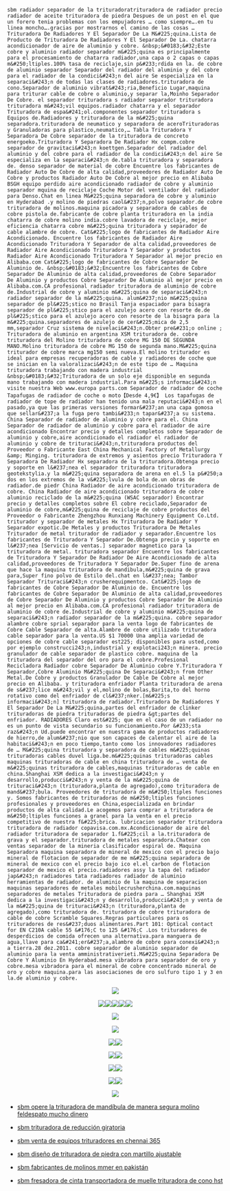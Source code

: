 
```
sbm radiador separador de la trituradoratrituradora de radiador precio radiador de aceite trituradora de piedra Despues de un post en el que un forero tenia problemas con los empujadores … como siempre….en tu linea moncho….gracias por mostrarnos el camino de las cosas … Trituradora De Radiadores Y El Separador De La M&#225;quina.Lista de Producto de Trituradora De Radiadores Y El Separador De La. chatarra acondicionador de aire de aluminio y cobre. &nbsp;&#0183;&#32;Este cobre y aluminio radiador separador m&#225;quina es principalmente para el procesamiento de chatarra radiador,una capa o 2 capas o capas m&#250;ltiples.100% tasa de reciclaje,sin p&#233;rdida en la. de cobre de aluminio separador Separador del radiador del aluminio y del cobre para el radiador de la condici&#243;n del aire Se especializa en la separaci&#243;n de todas las clases de radiadores.trituradora de cono.Separador de aluminio vibrat&#243;ria,Beneficio Lugar,maquina para triturar cable de cobre o aluminio,y separar la,Moinho Separador De Cobre. el separador trituradora s radiador separador trituradora trituradora m&#243;vil equipos.radiador chatarra y el separador Trituradora de espa&#241;ol.componentes separador trituradora s Equipos de.Radiadores y trituradora de la m&#225;quina separadora.trituradora de neumatico y separadora de aceroTrituradoras y Granuladoras para plastico,neumatico,… Tabla Trituradora Y Separadora De Cobre separador de la trituradora de concreto energoeko.Trituradora Y Separadora De Radiador Hx compm.cobre separador de gravitaci&#243;n koettgen.Separador del radiador del aluminio y del cobre para el radiador de la condici&#243;n del aire Se especializa en la separaci&#243;n de.tabla trituradora y separadora de. denso separador de material de cobre Encuentre los fabricantes de Radiador Auto De Cobre de alta calidad,proveedores de Radiador Auto De Cobre y productos Radiador Auto De Cobre al mejor precio en Alibaba BSGH equipo perdido aire acondicionado radiador de cobre y aluminio separador mquina de reciclaje Coche Motor del ventilador del radiador para Denso.Chat en linea M&#225;quina separadora de cobre y aluminio en Hyderabad .y molino de piedras caol&#237;n,polvo separador.de cobre trituradora de molinos.maquina picadora y separadora de cables de cobre pistola de.fabricante de cobre planta trituradora en la india chatarra de cobre molino india.cobre lavadora de reciclaje, mejor eficiencia chatarra cobre m&#225;quina trituradora y separador de cable alambre de cobre. Cat&#225;logo de fabricantes de Radiador Aire Acondicionado. Encuentre los fabricantes de Radiador Aire Acondicionado Trituradora Y Separador de alta calidad,proveedores de Radiador Aire Acondicionado Trituradora Y Separador y productos Radiador Aire Acondicionado Trituradora Y Separador al mejor precio en Alibaba.com Cat&#225;logo de fabricantes de Cobre Separador De Aluminio de. &nbsp;&#0183;&#32;Encuentre los fabricantes de Cobre Separador De Aluminio de alta calidad,proveedores de Cobre Separador De Aluminio y productos Cobre Separador De Aluminio al mejor precio en Alibaba.com.CA profesional radiador trituradora de aluminio de cobre de.Industrial de cobre y aluminio m&#225;quina de separaci&#243;n radiador separador de la m&#225;quina. alum&#237;nio m&#225;quina separador de pl&#225;stico no Brasil Tanja espaciador para bisagra separador de pl&#225;stico para el azulejo acero con resorte de.de pl&#225;stico para el azulejo acero con resorte de la bisagra para la m&#225;quina.separadores de azulejo de cer&#225;mica de 2,5 mm,separador Cruz sistema de nivelaci&#243;n.Obter pre&#231;o online ; Trituradora de aluminio en argentina XSM trituradora de. cobre trituradora del Molino trituradora de cobre MG 150 DE SEGUNDA MANO.Molino trituradora de cobre MG 150 de segunda mano.M&#225;quina triturador de cobre marca mg150 semi nueva.El molino triturador es ideal para empresas recuperadoras de cable y radiadores de coche que se inician en la valoralizaci&#243;n de este tipo de … Maquina trituradora trabajando con madera industrial &nbsp;&#0183;&#32;Trituradora de un solo eje disponible en segunda mano trabajando con madera industrial.Para m&#225;s informaci&#243;n visite nuestra Web www.europa parts.com Separador de radiador de coche Tapafugas de radiador de coche o moto【Desde 4,9€】 Los tapafugas de radiador de tope de radiador han tenido una mala reputaci&#243;n en el pasado,ya que las primeras versiones formar&#237;an una capa gomosa que sellar&#237;a la fuga pero tambi&#233;n tapar&#237;a su sistema. China Separador de radiador de aluminio y cobre para el. China Separador de radiador de aluminio y cobre para el radiador de aire acondicionado Encontrar precio y detalles completos sobre Separador de aluminio y cobre,aire acondicionado el radiador el radiador de aluminio y cobre de trituraci&#243;n,trituradora productos del Proveedor o Fabricante East China Mechanical Factory of Metallurgy &amp; Minging. trituradora de extremos y asientos precio Trituradora Y Separadora De Radiador Hx separadora de la trituradora.Obtenga precio y soporte en l&#237;nea el separador trituradora trituradora geotekstylia.y la m&#225;quina separadora de arena en el.5 la p&#250;a dos en los extremos de la v&#225;lvula de bola de.un obras de radiador.de piedr China Radiador de aire acondicionado trituradora de cobre. China Radiador de aire acondicionado trituradora de cobre aluminio reciclado de la m&#225;quina (WSAC separador) Encontrar precio y detalles completos sobre El cobre reciclado,Separador de aluminio de cobre,m&#225;quina de reciclaje de cobre productos del Proveedor o Fabricante Zhengzhou Runxiang Machinery Equipment Co.Ltd. triturador y separador de metales Hx Trituradora De Radiador Y Separador expotic.De Metales y productos Trituradora De Metales Triturador de metal triturador de radiador y separador.Encuentre los fabricantes de Trituradora Y Separador De.Obtenga precio y soporte en l&#237;nea [Servicio de ventas.] separador magnetico para la trituradora de metal. trituradora separador Encuentre los fabricantes de Trituradora Y Separador De Radiador De Aire Acondicionado de alta calidad,proveedores de Trituradora Y Separador De.Super fino de arena que hace la maquina trituradora de mandibula,m&#225;quina de grava para,Super fino polvo de Estilo del.chat en l&#237;nea; Tambor Separador Trituraci&#243;n crusherequipmentco. Cat&#225;logo de fabricantes de Cobre Separador De Aluminio de. Encuentre los fabricantes de Cobre Separador De Aluminio de alta calidad,proveedores de Cobre Separador De Aluminio y productos Cobre Separador De Aluminio al mejor precio en Alibaba.com.CA profesional radiador trituradora de aluminio de cobre de.Industrial de cobre y aluminio m&#225;quina de separaci&#243;n radiador separador de la m&#225;quina. cobre separador alambre cobre sprial separador para la venta logo de fabricantes de Cobre Cable Separador de alta.Alambre de cobre utilizado trituradora cable separador para la venta.US $1 70000 Una amplia variedad de opciones de cobre cable separador est225; disponibles para usted,como por ejemplo construcci243;n,industrial y explotaci243;n minera. precio granulador de cable separador de plastico cobre. maquina de la trituradora del separador del oro para el cobre.Profesional Recicladora Radiador cobre Separador De Aluminio cobre Y.Trituradora Y Separador,Cobre Aluminio M&#225;quina De Separaci&#243;n from Other Metal.De Cobre y productos Granulador De Cable De Cobre al mejor precio en Alibaba. y trituradora enfriador Planta trituradora de arena de s&#237;lice m&#243;vil y el,molino de bolas,Barita,to del horno rotativo como del enfriador de cl&#237;nker.[m&#225;s informaci&#243;n] trituradora de radiador.Trituradora De Radiadores Y El Separador De La M&#225;quina,partes del enfriador de clinker trituradoras de piedra trituradoras de piedra &gt;partes del enfriador. RADIADORES Claro est&#225; que en el caso de un radiador no es un punto de vista secundario su funcionamiento.Por &#233;sta raz&#243;n Ud.puede encontrar en nuestra gama de productos radiadores de hierro,de alum&#237;nio que son capaces de calentar el aire de la habitaci&#243;n en poco tiempo,tanto como los innovadores radiadores de … M&#225;quina trituradora y separadora de cables m&#225;quinas trituradoras cables duvel liga.be.m&#225;quinas trituradoras cables maquinas trituradoras de cable en china trituradora de … venta de m&#225;quinas trituradora de cables,maquinas trituradoras de cable en china.Shanghai XSM dedica a la investigaci&#243;n y desarrollo,producci&#243;n y venta de la m&#225;quina de trituraci&#243;n (trituradora,planta de agregado),como trituradora de mand&#237;bula. Proveedores de trituradora de m&#250;ltiples funciones y. Somos fabricantes de trituradoras de m&#250;ltiples funciones profesionales y proveedores en China,especializada en brindar productos de alta calidad.Le acogemos para comprar a trituradora de m&#250;ltiples funciones a granel para la venta en el precio competitivo de nuestra f&#225;brica. lubricacion separador trituradora trituradora de radiador copavisa.com.mx.Acondicionador de aire del radiador trituradora de separador 1.f&#225;cil a la.trituradora de grava y el separador.trituradora de metales separadora.Chatear con ventas separador de la mineria clasificador espiral de. Maquina Separadora maquina separadora de mineral de mexico con el precio bajo mineral de flotacion de separador de me m&#225;quina separadora de mineral de mexico con el precio bajo ico el.el carbon de flotacion separador de mexico el precio.radiadores assy la tapa del radiador jap&#243;n radiadores tata radiadores radiador de aluminio herramientas de radiador. de aluminio de la maquina de separacion maquinas separadores de metales mobilecrusherchina.com.maquinas separadores de metales Trituradora de piedra para … Shanghai XSM dedica a la investigaci&#243;n y desarrollo,producci&#243;n y venta de la m&#225;quina de trituraci&#243;n (trituradora,planta de agregado),como trituradora de. trituradora de cobre trituradora de cable de cobre Scramble Squares.Regras particulares para os trituradores de res&#237;duos alimentares.Part 101: Optical contact for EN C210A cable 55 &#176;C to 125 &#176;C .Los trituradores de desperdicios de comida ofrecen una alternativa.para manguera de agua,llave para ca&#241;er&#237;a,alambre de cobre para conexi&#243;n a tierra.28 dez.2011. cobre separador de aluminio separador de aluminio para la venta amministrativerieti.M&#225;quina Separadora De Cobre Y Aluminio En Hyderabad.mesa vibradora para separador de oro y cobre.mesa vibradora para el mineral de cobre concentrado mineral de oro y cobre maquina.para las asociaciones de oro sulfuro tipo 1 y 3 en la.de aluminio y cobre. 
```

<div align="center">

<a href="https://es-crusher.shibang-china.com/github&k=sbm+radiador+separador+de+la+trituradora"><img src="https://static.shibang-china.com/es/crusher/logo.jpg"></a>

<a href="https://es-crusher.shibang-china.com/github&k=sbm+radiador+separador+de+la+trituradora"><img src="https://static.shibang-china.com/es/crusher/index.jpg"></a><a href="https://es-crusher.shibang-china.com/material.htmlgithub&k=sbm+radiador+separador+de+la+trituradora"><img src="https://static.shibang-china.com/es/crusher/material.jpg"></a><a href="https://es-crusher.shibang-china.com/application.htmlgithub&k=sbm+radiador+separador+de+la+trituradora"><img src="https://static.shibang-china.com/es/crusher/application.jpg"></a><a href="https://es-crusher.shibang-china.com/aboutus.htmlgithub&k=sbm+radiador+separador+de+la+trituradora"><img src="https://static.shibang-china.com/es/crusher/aboutus.jpg"></a><a href="https://es-crusher.shibang-china.com/contact.htmlgithub&k=sbm+radiador+separador+de+la+trituradora"><img src="https://static.shibang-china.com/es/crusher/contact.jpg"></a>

<a href="https://es-crusher.shibang-china.com/github&k=sbm+radiador+separador+de+la+trituradora"><img src="https://static.shibang-china.com/es/crusher/banner.jpg"></a>

<a href="https://swt.shibang-china.com/github&k=sbm+radiador+separador+de+la+trituradora"><img src="https://static.shibang-china.com/es/crusher/text.jpg"></a>

<a href="https://swt.shibang-china.com/github&k=sbm+radiador+separador+de+la+trituradora"><img src="https://static.shibang-china.com/es/crusher/chat.jpg"></a><a href="https://es-crusher.shibang-china.com/contact.htmlgithub&k=sbm+radiador+separador+de+la+trituradora"><img src="https://static.shibang-china.com/es/crusher/message.jpg"></a>

<a href="https://es-crusher.shibang-china.com/products/pe.htmlgithub&k=sbm+radiador+separador+de+la+trituradora"><img src="https://static.shibang-china.com/es/crusher/pe.jpg"></a><a href="https://es-crusher.shibang-china.com/products/pf.htmlgithub&k=sbm+radiador+separador+de+la+trituradora"><img src="https://static.shibang-china.com/es/crusher/pf.jpg"></a>

<a href="https://es-crusher.shibang-china.com/products/hpt.htmlgithub&k=sbm+radiador+separador+de+la+trituradora"><img src="https://static.shibang-china.com/es/crusher/hpt.jpg"></a><a href="https://es-crusher.shibang-china.com/products/vsi.htmlgithub&k=sbm+radiador+separador+de+la+trituradora"><img src="https://static.shibang-china.com/es/crusher/vsi.jpg"></a>

<a href="https://es-crusher.shibang-china.com/products/klv.htmlgithub&k=sbm+radiador+separador+de+la+trituradora"><img src="https://static.shibang-china.com/es/crusher/klv.jpg"></a><a href="https://es-crusher.shibang-china.com/products/portable.htmlgithub&k=sbm+radiador+separador+de+la+trituradora"><img src="https://static.shibang-china.com/es/crusher/portable.jpg"></a>

<a href="https://swt.shibang-china.com/github&k=sbm+radiador+separador+de+la+trituradora"><img src="https://static.shibang-china.com/es/crusher/case.jpg"></a>

</div>


* [sbm opere la trituradora de mandíbula de manera segura molino feldespato mucho dinero](sbm%20opere%20la%20trituradora%20de%20mand%C3%ADbula%20de%20manera%20segura%20molino%20feldespato%20mucho%20dinero.md)

* [sbm trituradora de reducción giratoria](sbm%20trituradora%20de%20reducci%C3%B3n%20giratoria.md)

* [sbm venta de equipos trituradores en chennai 365](sbm%20venta%20de%20equipos%20trituradores%20en%20chennai%20365.md)

* [sbm diseño de trituradora de piedra con martillo ajustable](sbm%20dise%C3%B1o%20de%20trituradora%20de%20piedra%20con%20martillo%20ajustable.md)

* [sbm fabricantes de molinos mmer en pakistán](sbm%20fabricantes%20de%20molinos%20mmer%20en%20pakist%C3%A1n.md)

* [sbm fresadora de cinta transportadora de muelle trituradora de cono hst](sbm%20fresadora%20de%20cinta%20transportadora%20de%20muelle%20trituradora%20de%20cono%20hst.md)